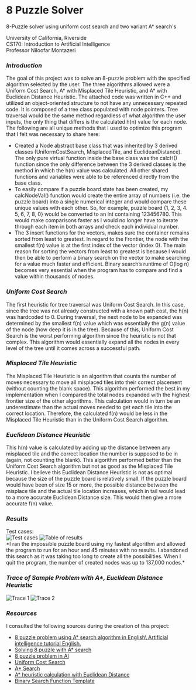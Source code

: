 # 8 Puzzle Solver
8-Puzzle solver using uniform cost search and two variant A* search's

University of California, Riverside  
CS170: Introduction to Artificial Intelligence  
Professor Niloofar Montazeri

### *Introduction*
The goal of this project was to solve an 8-puzzle problem with the specified algorithm 
selected by the user. The three algorithms allowed were a Uniform Cost Search, A* with 
Misplaced Tile Heuristic, and A* with Euclidean Distance Heuristic. The attached code was 
written in C++ and utilized an object-oriented structure to not have any unnecessary 
repeated code. It is composed of a tree class populated with node pointers. Tree traversal 
would be the same method regardless of what algorithm the user inputs, the only thing that 
differs is the calculated h(n) value for each node.  
The following are all unique methods that I used to optimize this program that I felt was 
necessary to share here:
* Created a Node abstract base class that was inherited by 3 derived classes (UniformCostSearch, MisplacedTile, and EuclideanDistance). The only pure virtual function inside the base class was the calcH() function since the only difference between the 3 derived classes is the method in which the h(n) value was calculated. All other shared functions and variables were able to be referenced directly from the base class.
* To easily compare if a puzzle board state has been created, my calcNodeVal() function would create the entire array of numbers (i.e. the puzzle board) into a single numerical integer and would compare these unique values with each other. So, for example, puzzle board {1, 2, 3, 4. 5, 6, 7, 8, 0} would be converted to an int containing 123456780. This would make comparisons faster as I would no longer have to iterate through each item in both arrays and check each individual number.
* The 3 insert functions for the vectors, makes sure the container remains sorted from least to greatest. In regard to the Frontier, the node with the smallest f(n) value is at the first index of the vector (index 0). The main reason for sorting the vectors from least to greatest is because I would then be able to perform a binary search on the vector to make searching for a value much faster and efficient. Binary search’s runtime of O(log n) becomes very essential when the program has to compare and find a value within thousands of nodes.
### *Uniform Cost Search*
The first heuristic for tree traversal was Uniform Cost Search. In this case, since the tree was not already constructed with a known path cost, the h(n) was hardcoded to 0. During traversal, the next node to be expanded was determined by the smallest f(n) value which was essentially the g(n) value of the node (how deep it is in the tree). Because of this, Uniform Cost Search is the worst performing algorithm since the heuristic is not that complex. This algorithm would essentially expand all the nodes in every level of the tree until it comes across a successful path.
### *Misplaced Tile Heuristic*
The Misplaced Tile Heuristic is an algorithm that counts the number of moves necessary to move all misplaced tiles into their correct placement (without counting the blank space). This algorithm performed the best in my implementation when I compared the total nodes expanded with the highest frontier size of the other algorithms. This calculation would in turn be an underestimate than the actual moves needed to get each tile into the correct location. Therefore, the calculated f(n) would be less in the Misplaced Tile Heuristic than in the Uniform Cost Search algorithm.
### *Euclidean Distance Heuristic* 
This h(n) value is calculated by adding up the distance between any misplaced tile and the correct location the number is supposed to be in (again, not counting the blank). This algorithm performed better than the Uniform Cost Search algorithm but not as good as the Misplaced Tile Heuristic. I believe this Euclidean Distance Heuristic is not as optimal because the size of the puzzle board is relatively small. If the puzzle board would have been of size 15 or more, the possible distance between the misplace tile and the actual tile location increases, which in tail would lead to a more accurate Euclidean Distance size. This would then give a more accurate f(n) value.
### *Results*
Test cases:  
![Test cases](https://www.picturepaste.ca/images/2020/06/16/8462.png)
![Table of results](https://www.picturepaste.ca/images/2020/06/16/226.png)  
\*I ran the impossible puzzle board using my fastest algorithm and allowed the program to run for an hour and 45 minutes with no results. I abandoned this search as it was taking too long to create all the possibilities. When I quit the program, the number of created nodes was up to 137,000 nodes.\*
### *Trace of Sample Problem with A\*, Euclidean Distance Heuristic*
![Trace 1](https://www.picturepaste.ca/images/2020/06/16/446531.png)
![Trace 2](https://www.picturepaste.ca/images/2020/06/16/1255.png)
### *Resources*
I consulted the following sources during the creation of this project:
* [8 puzzle problem using A* search algorithm in English\ Artificial intelligence tutorial English.](https://www.youtube.com/watch?v=wJu3IZq1NFs)
* [Solving 8 puzzle with A* search](https://www.youtube.com/watch?v=GuCzYxHa7iA)
* [8 puzzle problem in AI](https://www.youtube.com/watch?v=uJA0i90uCGE&t=378s)
* [Uniform Cost Search](https://www.youtube.com/watch?v=dRMvK76xQJI&t=311s)
* [A* Search](https://www.youtube.com/watch?v=6TsL96NAZCo&t=284s)
* [A* heuristic calculation with Euclidean Distance](https://stackoverflow.com/questions/16869920/a-heuristic-calculation-with-euclidean-distance)
* [Binary Search Function Template](http://www.cplusplus.com/reference/algorithm/binary_search/)






